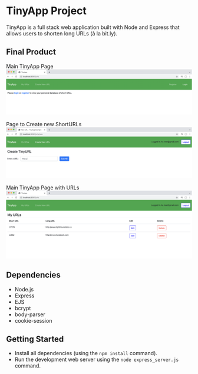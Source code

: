 # TinyApp Project

TinyApp is a full stack web application built with Node and Express that allows users to shorten long URLs (à la bit.ly).

## Final Product

Main TinyApp Page
!["Screenshot of main TinyApp Page"](https://github.com/kliang1194/tinyapp/blob/master/docs/urls-page.png?raw=true)

Page to Create new ShortURLs
!["Screenshot of Page to Create new ShortURL"](https://github.com/kliang1194/tinyapp/blob/master/docs/createurls-page.png?raw=true)

Main TinyApp Page with URLs
!["Screenshot of main TinyApp Page with URLs"](https://github.com/kliang1194/tinyapp/blob/master/docs/urlsindex-page.png?raw=true)

## Dependencies

- Node.js
- Express
- EJS
- bcrypt
- body-parser
- cookie-session

## Getting Started

- Install all dependencies (using the `npm install` command).
- Run the development web server using the `node express_server.js` command.